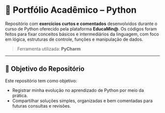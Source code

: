 # 🐍 Portfólio Acadêmico – Python

Repositório com **exercícios curtos e comentados** desenvolvidos durante o curso de Python oferecido pela plataforma **EducaMin@**.
Os códigos foram feitos para fixar conceitos básicos e intermediários da linguagem, com foco em lógica, estruturas de controle, funções e manipulação de dados.

> Ferramenta utilizada: **PyCharm**

---

## 🎯 Objetivo do Repositório

Este repositório tem como objetivo:

- Registrar minha evolução no aprendizado de Python por meio da prática.  
- Compartilhar soluções simples, organizadas e bem comentadas para futuras consultas e revisões.
